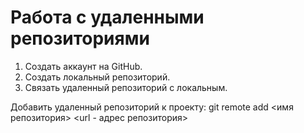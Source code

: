 # Работа с удаленными репозиториями
1. Создать аккаунт на GitHub.
2. Создать локальный репозиторий.
3. Связать удаленный репозиторий с локальным.

Добавить удаленный репозиторий к проекту:
git remote add <имя репозитория> <url - адрес репозитория>
